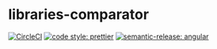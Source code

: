 # libraries-comparator
[![CircleCI](https://dl.circleci.com/status-badge/img/gh/HiromiShikata/libraries-comparator/tree/main.svg?style=svg)](https://dl.circleci.com/status-badge/redirect/gh/HiromiShikata/libraries-comparator/tree/main)
[![code style: prettier](https://img.shields.io/badge/code_style-prettier-ff69b4.svg?style=flat-square)](https://github.com/prettier/prettier)
[![semantic-release: angular](https://img.shields.io/badge/semantic--release-angular-e10079?logo=semantic-release)](https://github.com/semantic-release/semantic-release)

